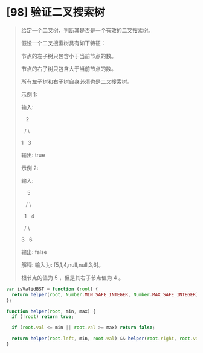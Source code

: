 # [98] 验证二叉搜索树

> 给定一个二叉树，判断其是否是一个有效的二叉搜索树。
>
> 假设一个二叉搜索树具有如下特征：
>
> 节点的左子树只包含小于当前节点的数。
>
> 节点的右子树只包含大于当前节点的数。
>
> 所有左子树和右子树自身必须也是二叉搜索树。
>
> 示例 1:
>
> 输入:
>
> &nbsp;&nbsp;&nbsp;2
>
> &nbsp;&nbsp;/ \
>
> 1&nbsp;&nbsp;&nbsp;3
>
> 输出: true
>
> 示例 2:
>
> 输入:
>
> ⁠&nbsp;&nbsp;&nbsp;&nbsp;5
>
> ⁠&nbsp;&nbsp;&nbsp;/ \
>
> &nbsp;&nbsp;1&nbsp;&nbsp;&nbsp;4
>
> &nbsp;&nbsp;/ \
>
> 3&nbsp;&nbsp;&nbsp;6
>
> 输出: false
>
> 解释: 输入为: [5,1,4,null,null,3,6]。
>
> 根节点的值为 5 ，但是其右子节点值为 4 。

```js
var isValidBST = function (root) {
  return helper(root, Number.MIN_SAFE_INTEGER, Number.MAX_SAFE_INTEGER);
};

function helper(root, min, max) {
  if (!root) return true;

  if (root.val <= min || root.val >= max) return false;

  return helper(root.left, min, root.val) && helper(root.right, root.val, max);
}
```
